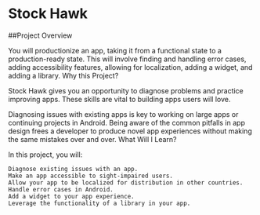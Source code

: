 # Stock Hawk

##Project Overview

You will productionize an app, taking it from a functional state to a production-ready state. This will involve finding and handling error cases, adding accessibility features, allowing for localization, adding a widget, and adding a library.
Why this Project?

Stock Hawk gives you an opportunity to diagnose problems and practice improving apps. These skills are vital to building apps users will love.

Diagnosing issues with existing apps is key to working on large apps or continuing projects in Android. Being aware of the common pitfalls in app design frees a developer to produce novel app experiences without making the same mistakes over and over.
What Will I Learn?

In this project, you will:

    Diagnose existing issues with an app.
    Make an app accessible to sight-impaired users.
    Allow your app to be localized for distribution in other countries.
    Handle error cases in Android.
    Add a widget to your app experience.
    Leverage the functionality of a library in your app.

